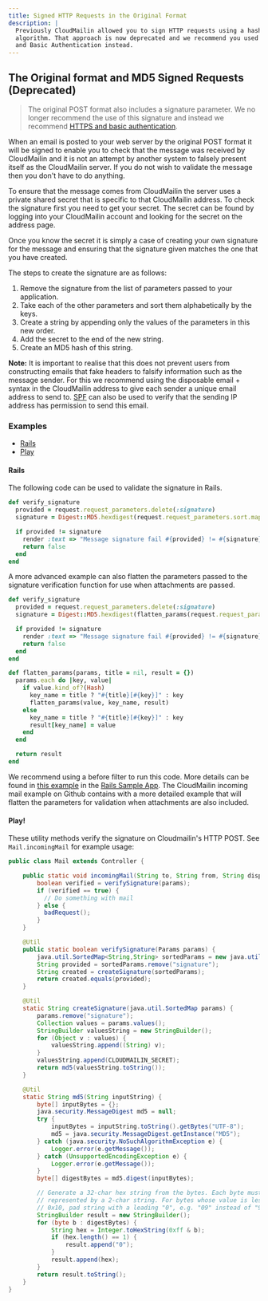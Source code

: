 ```yaml
---
title: Signed HTTP Requests in the Original Format
description: |
  Previously CloudMailin allowed you to sign HTTP requests using a hash based
  algorithm. That approach is now deprecated and we recommend you used HTTPS
  and Basic Authentication instead.
---
```


## The Original format and MD5 Signed Requests (Deprecated)

> The original POST format also includes a signature parameter. We no longer
> recommend the use of this signature and instead we recommend
> [HTTPS and basic authentication].

[HTTPS and basic authentication]: /receiving_email/securing_your_email_url_target/

When an email is posted to your web server by the original POST format it will
be signed to enable you to check that the message was received by CloudMailin
and it is not an attempt by another system to falsely present itself as the
CloudMailin server. If you do not wish to validate the message then you don't
have to do anything.

To ensure that the message comes from CloudMailin the server uses a private
shared secret that is specific to that CloudMailin address. To check the
signature first you need to get your secret. The secret can be found by logging
into your CloudMailin account and looking for the secret on the address page.

Once you know the secret it is simply a case of creating your own signature for
the message and ensuring that the signature given matches the one that you have
created.

The steps to create the signature are as follows:

  1. Remove the signature from the list of parameters passed to your application.
  2. Take each of the other parameters and sort them alphabetically by the keys.
  3. Create a string by appending only the values of the parameters in this new order.
  4. Add the secret to the end of the new string.
  5. Create an MD5 hash of this string.

__Note:__ It is important to realise that this does not prevent users from
constructing emails that fake headers to falsify information such as the message
sender. For this we recommend using the disposable email + syntax in the
CloudMailin address to give each sender a unique email address to send to.
[SPF](/features/spf/) can also be used to verify that the sending IP address has
permission to send this email.

### Examples

  * [Rails](#rails)
  * [Play](#play)

#### Rails
The following code can be used to validate the signature in Rails.

```ruby
def verify_signature
  provided = request.request_parameters.delete(:signature)
  signature = Digest::MD5.hexdigest(request.request_parameters.sort.map{|k,v| v}.join + SECRET)

  if provided != signature
    render :text => "Message signature fail #{provided} != #{signature}", :status => 403
    return false
  end
end
```

A more advanced example can also flatten the parameters passed to the signature
verification function for use when attachments are passed.

```ruby
def verify_signature
  provided = request.request_parameters.delete(:signature)
  signature = Digest::MD5.hexdigest(flatten_params(request.request_parameters).sort.map{|k,v| v}.join + SECRET)

  if provided != signature
    render :text => "Message signature fail #{provided} != #{signature}", :status => 403, :content_type => Mime::TEXT.to_s
    return false
  end
end

def flatten_params(params, title = nil, result = {})
  params.each do |key, value|
    if value.kind_of?(Hash)
      key_name = title ? "#{title}[#{key}]" : key
      flatten_params(value, key_name, result)
    else
      key_name = title ? "#{title}[#{key}]" : key
      result[key_name] = value
    end
  end

  return result
end
```

We recommend using a before filter to run this code. More details can be found
in
[this example](https://github.com/CloudMailin/cloudmailin-rails3/blob/master/app/controllers/incoming_mails_controller.rb)
in the [Rails Sample App](https://github.com/CloudMailin/cloudmailin-rails3).
The CloudMailin incoming mail example on Github contains with a more detailed
example that will flatten the parameters for validation when attachments are
also included.

#### Play!

These utility methods verify the signature on Cloudmailin's HTTP POST. See `Mail.incomingMail` for example usage:

```java
public class Mail extends Controller {

    public static void incomingMail(String to, String from, String disposable, List<Map> attachments) {
        boolean verified = verifySignature(params);
        if (verified == true) {
          // Do something with mail
        } else {
          badRequest();
        }
    }

    @Util
    public static boolean verifySignature(Params params) {
        java.util.SortedMap<String,String> sortedParams = new java.util.TreeMap<String,String>(params.allSimple());
        String provided = sortedParams.remove("signature");
        String created = createSignature(sortedParams);
        return created.equals(provided);
    }

    @Util
    static String createSignature(java.util.SortedMap params) {
        params.remove("signature");
        Collection values = params.values();
        StringBuilder valuesString = new StringBuilder();
        for (Object v : values) {
            valuesString.append((String) v);
        }
        valuesString.append(CLOUDMAILIN_SECRET);
        return md5(valuesString.toString());
    }

    @Util
    static String md5(String inputString) {
        byte[] inputBytes = {};
        java.security.MessageDigest md5 = null;
        try {
            inputBytes = inputString.toString().getBytes("UTF-8");
            md5 = java.security.MessageDigest.getInstance("MD5");
        } catch (java.security.NoSuchAlgorithmException e) {
            Logger.error(e.getMessage());
        } catch (UnsupportedEncodingException e) {
            Logger.error(e.getMessage());
        }
        byte[] digestBytes = md5.digest(inputBytes);

        // Generate a 32-char hex string from the bytes. Each byte must be
        // represented by a 2-char string. For bytes whose value is less than
        // 0x10, pad string with a leading "0", e.g. "09" instead of "9"
        StringBuilder result = new StringBuilder();
        for (byte b : digestBytes) {
            String hex = Integer.toHexString(0xff & b);
            if (hex.length() == 1) {
                result.append("0");
            }
            result.append(hex);
        }
        return result.toString();
    }
}
```
